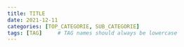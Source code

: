 ```yaml
---
title: TITLE
date: 2021-12-11 
categories: [TOP_CATEGORIE, SUB_CATEGORIE]
tags: [TAG]     # TAG names should always be lowercase
---
```

